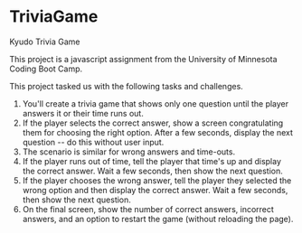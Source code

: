 # TriviaGame
Kyudo Trivia Game

This project is a javascript assignment from the University of Minnesota Coding Boot Camp.

This project tasked us with the following tasks and challenges.

1. You'll create a trivia game that shows only one question until the player answers it or their time runs out.
1. If the player selects the correct answer, show a screen congratulating them for choosing the right option. After a few seconds, display the next question -- do this without user input.
1. The scenario is similar for wrong answers and time-outs.
1. If the player runs out of time, tell the player that time's up and display the correct answer. Wait a few seconds, then show the next question.
1. If the player chooses the wrong answer, tell the player they selected the wrong option and then display the correct answer. Wait a few seconds, then show the next question.
1. On the final screen, show the number of correct answers, incorrect answers, and an option to restart the game (without reloading the page).
